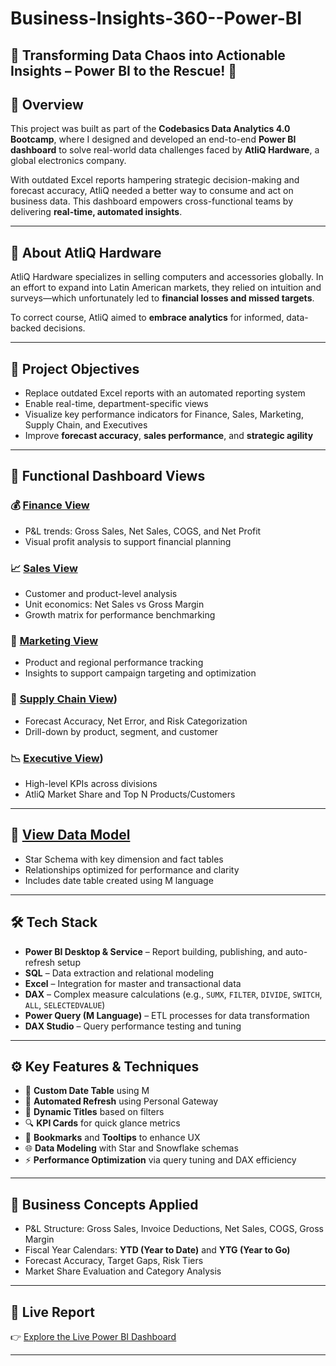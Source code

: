 # Business-Insights-360--Power-BI

## 🚀 Transforming Data Chaos into Actionable Insights – Power BI to the Rescue! 🚀

## 📌 Overview

This project was built as part of the **Codebasics Data Analytics 4.0 Bootcamp**, where I designed and developed an end-to-end **Power BI dashboard** to solve real-world data challenges faced by **AtliQ Hardware**, a global electronics company.

With outdated Excel reports hampering strategic decision-making and forecast accuracy, AtliQ needed a better way to consume and act on business data. This dashboard empowers cross-functional teams by delivering **real-time, automated insights**.

---

## 🏢 About AtliQ Hardware

AtliQ Hardware specializes in selling computers and accessories globally. In an effort to expand into Latin American markets, they relied on intuition and surveys—which unfortunately led to **financial losses and missed targets**.

To correct course, AtliQ aimed to **embrace analytics** for informed, data-backed decisions.

---

## 🎯 Project Objectives

- Replace outdated Excel reports with an automated reporting system
- Enable real-time, department-specific views
- Visualize key performance indicators for Finance, Sales, Marketing, Supply Chain, and Executives
- Improve **forecast accuracy**, **sales performance**, and **strategic agility**

---

## 🧩 Functional Dashboard Views

### 💰 [Finance View](https://github.com/anusreemv/Business-Insights-360--Power-BI/blob/main/Finance_View.pdf)
- P&L trends: Gross Sales, Net Sales, COGS, and Net Profit
- Visual profit analysis to support financial planning

### 📈 [Sales View](https://github.com/anusreemv/Business-Insights-360--Power-BI/blob/main/Sales_View.pdf)
- Customer and product-level analysis
- Unit economics: Net Sales vs Gross Margin
- Growth matrix for performance benchmarking

### 📢 [Marketing View](https://github.com/anusreemv/Business-Insights-360--Power-BI/blob/main/Marketing_View.pdf)
- Product and regional performance tracking
- Insights to support campaign targeting and optimization

### 🚚 [Supply Chain View](https://github.com/anusreemv/Business-Insights-360--Power-BI/blob/main/Supply_Chain_View.pdf))
- Forecast Accuracy, Net Error, and Risk Categorization
- Drill-down by product, segment, and customer

### 📉 [Executive View](https://github.com/anusreemv/Business-Insights-360--Power-BI/blob/main/Executive_View.pdf))
- High-level KPIs across divisions
- AtliQ Market Share and Top N Products/Customers

---

## 🧠 [View Data Model](https://github.com/anusreemv/Business-Insights-360--Power-BI/blob/main/Data_Model.pdf)

- Star Schema with key dimension and fact tables
- Relationships optimized for performance and clarity
- Includes date table created using M language

---

## 🛠 Tech Stack

- **Power BI Desktop & Service** – Report building, publishing, and auto-refresh setup
- **SQL** – Data extraction and relational modeling
- **Excel** – Integration for master and transactional data
- **DAX** – Complex measure calculations (e.g., `SUMX`, `FILTER`, `DIVIDE`, `SWITCH`, `ALL`, `SELECTEDVALUE`)
- **Power Query (M Language)** – ETL processes for data transformation
- **DAX Studio** – Query performance testing and tuning

---

## ⚙️ Key Features & Techniques

- 📅 **Custom Date Table** using M
- 🔄 **Automated Refresh** using Personal Gateway
- 🎯 **Dynamic Titles** based on filters
- 🔍 **KPI Cards** for quick glance metrics
- 🧠 **Bookmarks** and **Tooltips** to enhance UX
- 🌐 **Data Modeling** with Star and Snowflake schemas
- ⚡ **Performance Optimization** via query tuning and DAX efficiency

---

## 📖 Business Concepts Applied

- P&L Structure: Gross Sales, Invoice Deductions, Net Sales, COGS, Gross Margin
- Fiscal Year Calendars: **YTD (Year to Date)** and **YTG (Year to Go)**
- Forecast Accuracy, Target Gaps, Risk Tiers
- Market Share Evaluation and Category Analysis

---

## 🔗 Live Report

👉 [Explore the Live Power BI Dashboard](https://app.powerbi.com/view?r=eyJrIjoiMmE2YjMwYmYtNGNmNi00YWZhLTk0OWItOTBhNDllMTc1MzdiIiwidCI6ImM2ZTU0OWIzLTVmNDUtNDAzMi1hYWU5LWQ0MjQ0ZGM1YjJjNCJ9&pageName=84d535d79a7a08dca7a5)

---



